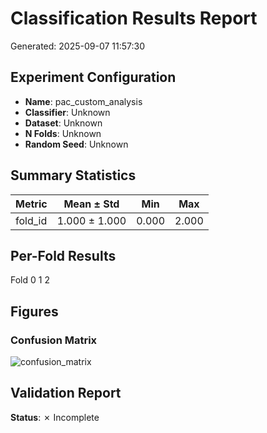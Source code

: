 # Classification Results Report

Generated: 2025-09-07 11:57:30

## Experiment Configuration

- **Name**: pac_custom_analysis
- **Classifier**: Unknown
- **Dataset**: Unknown
- **N Folds**: Unknown
- **Random Seed**: Unknown

## Summary Statistics

| Metric | Mean ± Std | Min | Max |
|--------|------------|-----|-----|
| fold_id | 1.000 ± 1.000 | 0.000 | 2.000 |

## Per-Fold Results

 Fold
    0
    1
    2

## Figures

### Confusion Matrix
![confusion_matrix](results/pac_custom_analysis_20250907_115729/plots/fold_02/confusion_matrix.jpg)

## Validation Report

**Status**: ✗ Incomplete
